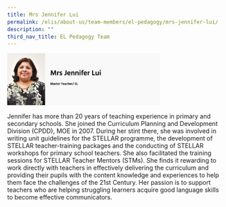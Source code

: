 ```yaml
---
title: Mrs Jennifer Lui
permalink: /elis/about-us/team-members/el-pedagogy/mrs-jennifer-lui/
description: ""
third_nav_title: EL Pedagogy Team
---
```

<img src="/images/mrs%20jennifer%20lui.png" 
     style="width:70%">
		 
Jennifer has more than 20 years of teaching experience in primary and secondary schools. She joined the Curriculum Planning and Development Division (CPDD), MOE in 2007. During her stint there, she was involved in writing unit guidelines for the STELLAR programme, the development of STELLAR teacher-training packages and the conducting of STELLAR workshops for primary school teachers. She also facilitated the training sessions for STELLAR Teacher Mentors (STMs). She finds it rewarding to work directly with teachers in effectively delivering the curriculum and providing their pupils with the content knowledge and experiences to help them face the challenges of the 21st Century. Her passion is to support teachers who are helping struggling learners acquire good language skills to become effective communicators.